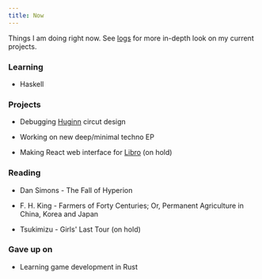```yaml
---
title: Now
---
```


Things I am doing right now. See [logs](/logs) for more in-depth look on my current projects.

### Learning

* Haskell


### Projects

* Debugging [Huginn](/things/huginn) circut design

* Working on new deep/minimal techno EP

* Making React web interface for [Libro](/soft/libro) (on hold)


### Reading

* Dan Simons - The Fall of Hyperion

* F. H. King - Farmers of Forty Centuries; Or, Permanent Agriculture in China, Korea and Japan

* Tsukimizu - Girls' Last Tour (on hold)


### Gave up on

* Learning game development in Rust

